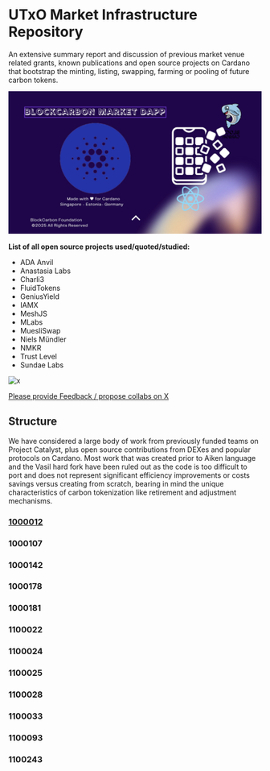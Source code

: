 # UTxO Market Infrastructure Repository 
An extensive summary report and discussion of previous market venue related grants, known publications and open source projects on Cardano that bootstrap the minting, listing, swapping, farming or pooling of future carbon tokens.

![DApp](https://github.com/BlockCarbon/market/blob/main/media/utxoDapp.jpg)

**List of all open source projects used/quoted/studied:**

* ADA Anvil
* Anastasia Labs
* Charli3
* FluidTokens
* GeniusYield
* IAMX
* MeshJS
* MLabs
* MuesliSwap
* Niels Mündler
* NMKR
* Trust Level
* Sundae Labs


![x](http://i.imgur.com/tXSoThF.png)

[Please provide Feedback / propose collabs on X](https://twitter.com/carbonblock)


## Structure

We have considered a large body of work from previously funded teams on Project Catalyst, plus open source contributions from DEXes and popular protocols on Cardano. Most work that was created prior to Aiken language and the Vasil hard fork have been ruled out as the code is too difficult to port and does not represent significant efficiency improvements or costs savings versus creating from scratch, bearing in mind the unique characteristics of carbon tokenization like retirement and adjustment mechanisms.

### [1000012](./1000012_aikenPatterns)

### 1000107

### 1000142

### 1000178

### 1000181

### 1100022

### 1100024

### 1100025

### 1100028

### 1100033

### 1100093

### 1100243



